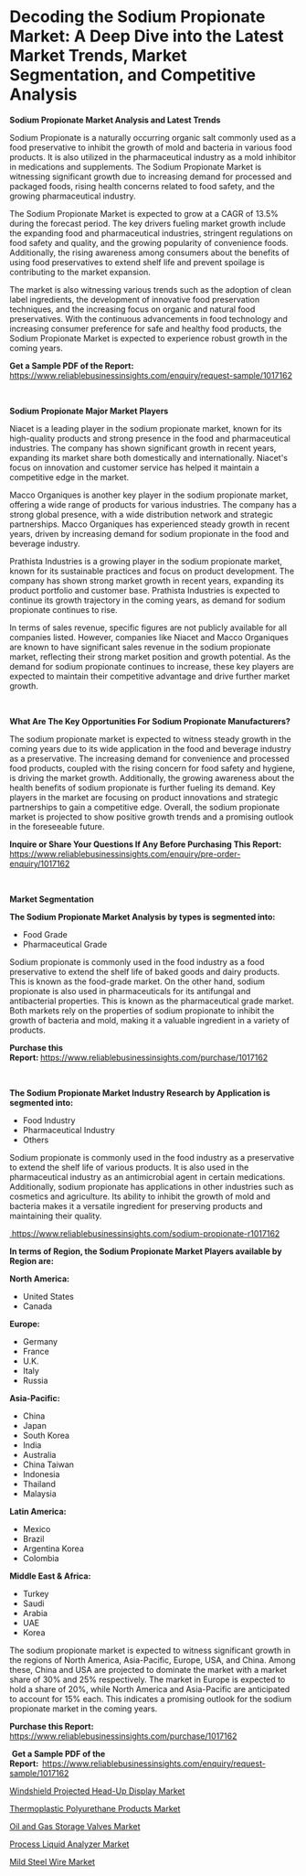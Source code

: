 <p><h1>Decoding the Sodium Propionate Market: A Deep Dive into the Latest Market Trends, Market Segmentation, and Competitive Analysis</h1></p><p><strong>Sodium Propionate Market Analysis and Latest Trends</strong></p>
<p><p>Sodium Propionate is a naturally occurring organic salt commonly used as a food preservative to inhibit the growth of mold and bacteria in various food products. It is also utilized in the pharmaceutical industry as a mold inhibitor in medications and supplements. The Sodium Propionate Market is witnessing significant growth due to increasing demand for processed and packaged foods, rising health concerns related to food safety, and the growing pharmaceutical industry.</p><p>The Sodium Propionate Market is expected to grow at a CAGR of 13.5% during the forecast period. The key drivers fueling market growth include the expanding food and pharmaceutical industries, stringent regulations on food safety and quality, and the growing popularity of convenience foods. Additionally, the rising awareness among consumers about the benefits of using food preservatives to extend shelf life and prevent spoilage is contributing to the market expansion.</p><p>The market is also witnessing various trends such as the adoption of clean label ingredients, the development of innovative food preservation techniques, and the increasing focus on organic and natural food preservatives. With the continuous advancements in food technology and increasing consumer preference for safe and healthy food products, the Sodium Propionate Market is expected to experience robust growth in the coming years.</p></p>
<p><strong>Get a Sample PDF of the Report:&nbsp;</strong> <a href="https://www.reliablebusinessinsights.com/enquiry/request-sample/1017162">https://www.reliablebusinessinsights.com/enquiry/request-sample/1017162</a></p>
<p>&nbsp;</p>
<p><strong>Sodium Propionate Major Market Players</strong></p>
<p><p>Niacet is a leading player in the sodium propionate market, known for its high-quality products and strong presence in the food and pharmaceutical industries. The company has shown significant growth in recent years, expanding its market share both domestically and internationally. Niacet's focus on innovation and customer service has helped it maintain a competitive edge in the market.</p><p>Macco Organiques is another key player in the sodium propionate market, offering a wide range of products for various industries. The company has a strong global presence, with a wide distribution network and strategic partnerships. Macco Organiques has experienced steady growth in recent years, driven by increasing demand for sodium propionate in the food and beverage industry.</p><p>Prathista Industries is a growing player in the sodium propionate market, known for its sustainable practices and focus on product development. The company has shown strong market growth in recent years, expanding its product portfolio and customer base. Prathista Industries is expected to continue its growth trajectory in the coming years, as demand for sodium propionate continues to rise.</p><p>In terms of sales revenue, specific figures are not publicly available for all companies listed. However, companies like Niacet and Macco Organiques are known to have significant sales revenue in the sodium propionate market, reflecting their strong market position and growth potential. As the demand for sodium propionate continues to increase, these key players are expected to maintain their competitive advantage and drive further market growth.</p></p>
<p>&nbsp;</p>
<p><strong>What Are The Key Opportunities For Sodium Propionate Manufacturers?</strong></p>
<p><p>The sodium propionate market is expected to witness steady growth in the coming years due to its wide application in the food and beverage industry as a preservative. The increasing demand for convenience and processed food products, coupled with the rising concern for food safety and hygiene, is driving the market growth. Additionally, the growing awareness about the health benefits of sodium propionate is further fueling its demand. Key players in the market are focusing on product innovations and strategic partnerships to gain a competitive edge. Overall, the sodium propionate market is projected to show positive growth trends and a promising outlook in the foreseeable future.</p></p>
<p><strong>Inquire or Share Your Questions If Any Before Purchasing This Report:</strong> <a href="https://www.reliablebusinessinsights.com/enquiry/pre-order-enquiry/1017162">https://www.reliablebusinessinsights.com/enquiry/pre-order-enquiry/1017162</a></p>
<p>&nbsp;</p>
<p><strong>Market Segmentation</strong></p>
<p><strong>The Sodium Propionate Market Analysis by types is segmented into:</strong></p>
<p><ul><li>Food Grade</li><li>Pharmaceutical Grade</li></ul></p>
<p><p>Sodium propionate is commonly used in the food industry as a food preservative to extend the shelf life of baked goods and dairy products. This is known as the food-grade market. On the other hand, sodium propionate is also used in pharmaceuticals for its antifungal and antibacterial properties. This is known as the pharmaceutical grade market. Both markets rely on the properties of sodium propionate to inhibit the growth of bacteria and mold, making it a valuable ingredient in a variety of products.</p></p>
<p><strong>Purchase this Report:&nbsp;</strong><a href="https://www.reliablebusinessinsights.com/purchase/1017162">https://www.reliablebusinessinsights.com/purchase/1017162</a></p>
<p>&nbsp;</p>
<p><strong>The Sodium Propionate Market Industry Research by Application is segmented into:</strong></p>
<p><ul><li>Food Industry</li><li>Pharmaceutical Industry</li><li>Others</li></ul></p>
<p><p>Sodium propionate is commonly used in the food industry as a preservative to extend the shelf life of various products. It is also used in the pharmaceutical industry as an antimicrobial agent in certain medications. Additionally, sodium propionate has applications in other industries such as cosmetics and agriculture. Its ability to inhibit the growth of mold and bacteria makes it a versatile ingredient for preserving products and maintaining their quality.</p></p>
<p><a href="https://www.reliablebusinessinsights.com/sodium-propionate-r1017162">&nbsp;https://www.reliablebusinessinsights.com/sodium-propionate-r1017162</a></p>
<p><strong>In terms of Region, the Sodium Propionate Market Players available by Region are:</strong></p>
<p>
    <p> <strong> North America: </strong>
        <ul>
            <li>United States</li>
            <li>Canada</li>
        </ul>
        </p> 
    <p> <strong> Europe: </strong>
        <ul>
            <li>Germany</li>
            <li>France</li>
            <li>U.K.</li>
            <li>Italy</li>
            <li>Russia</li>
        </ul>
        </p> 
    <p> <strong> Asia-Pacific: </strong>
        <ul>
            <li>China</li>
            <li>Japan</li>
            <li>South Korea</li>
            <li>India</li>
            <li>Australia</li>
            <li>China Taiwan</li>
            <li>Indonesia</li>
            <li>Thailand</li>
            <li>Malaysia</li>
        </ul>
        </p> 
    <p> <strong> Latin America: </strong>
        <ul>
            <li>Mexico</li>
            <li>Brazil</li>
            <li>Argentina Korea</li>
            <li>Colombia</li>
        </ul>
        </p> 
    <p> <strong> Middle East & Africa: </strong>
        <ul>
            <li>Turkey</li>
            <li>Saudi</li>
            <li>Arabia</li>
            <li>UAE</li>
            <li>Korea</li>
        </ul>
    </p>
    </p>
<p><p>The sodium propionate market is expected to witness significant growth in the regions of North America, Asia-Pacific, Europe, USA, and China. Among these, China and USA are projected to dominate the market with a market share of 30% and 25% respectively. The market in Europe is expected to hold a share of 20%, while North America and Asia-Pacific are anticipated to account for 15% each. This indicates a promising outlook for the sodium propionate market in the coming years.</p></p>
<p><strong>Purchase this Report: </strong><a href="https://www.reliablebusinessinsights.com/purchase/1017162">https://www.reliablebusinessinsights.com/purchase/1017162</a></p>
<p>&nbsp;<strong>Get a Sample PDF of the Report:&nbsp;&nbsp;</strong><a href="https://www.reliablebusinessinsights.com/enquiry/request-sample/1017162">https://www.reliablebusinessinsights.com/enquiry/request-sample/1017162</a></p>
<p><strong></strong></p>
<p><p><a href="https://medium.com/@kelleebernier1851/insights-into-the-windshield-projected-head-up-display-market-size-which-is-expanding-with-a-12-6-c73250e5060f">Windshield Projected Head-Up Display Market</a></p><p><a href="https://www.linkedin.com/pulse/global-thermoplastic-polyurethane-products-market-sector-55qfe?trackingId=r7ynmb5vlgciZIcOj2Xg2A%3D%3D">Thermoplastic Polyurethane Products Market</a></p><p><a href="https://github.com/hannahforsyth9786/Market-Research-Report-List-1/blob/main/oil-and-gas-storage-valves-market.md">Oil and Gas Storage Valves Market</a></p><p><a href="https://github.com/eliyamanson4561/Market-Research-Report-List-1/blob/main/process-liquid-analyzer-market.md">Process Liquid Analyzer Market</a></p><p><a href="https://www.linkedin.com/pulse/mild-steel-wire-industry-analysis-report-its-market-size-ezfxe?trackingId=9OCD0ECoJUbJjNyCXfzkIg%3D%3D">Mild Steel Wire Market</a></p></p>